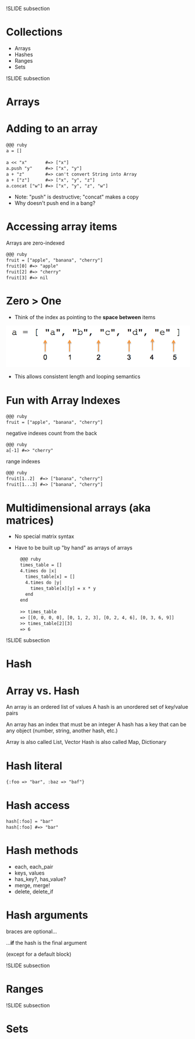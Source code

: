 !SLIDE subsection
# Collections

* Arrays
* Hashes
* Ranges
* Sets

!SLIDE subsection
# Arrays

# Adding to an array

    @@@ ruby
    a = []

    a << "x"       #=> ["x"]
    a.push "y"     #=> ["x", "y"]
    a + "z"        #=> can't convert String into Array
    a + ["z"]      #=> ["x", "y", "z"]
    a.concat ["w"] #=> ["x", "y", "z", "w"]

* Note: "push" is destructive; "concat" makes a copy
* Why doesn't push end in a bang?

# Accessing array items

Arrays are zero-indexed

    @@@ ruby
    fruit = ["apple", "banana", "cherry"]
    fruit[0] #=> "apple"
    fruit[2] #=> "cherry"
    fruit[3] #=> nil
        
# Zero > One

* Think of the index as pointing to the **space between** items

![array indexing](array_indexing.png)

* This allows consistent length and looping semantics

# Fun with Array Indexes

    @@@ ruby
    fruit = ["apple", "banana", "cherry"]

negative indexes count from the back

    @@@ ruby
    a[-1] #=> "cherry"
        
range indexes

    @@@ ruby
    fruit[1..2]  #=> ["banana", "cherry"]
    fruit[1...3] #=> ["banana", "cherry"]

# Multidimensional arrays (aka matrices)

* No special matrix syntax
* Have to be built up "by hand" as arrays of arrays

        @@@ ruby
        times_table = []
        4.times do |x| 
          times_table[x] = []
          4.times do |y| 
            times_table[x][y] = x * y
          end
        end

        >> times_table
        => [[0, 0, 0, 0], [0, 1, 2, 3], [0, 2, 4, 6], [0, 3, 6, 9]]
        >> times_table[2][3]
        => 6
                

!SLIDE subsection
# Hash

# Array vs. Hash

An array is an ordered list of values
A hash is an unordered set of key/value pairs

An array has an index that must be an integer
A hash has a key that can be any object (number, string, another hash, etc.)

Array is also called List, Vector
Hash is also called Map, Dictionary

# Hash literal

    {:foo => "bar", :baz => "baf"}

# Hash access

    hash[:foo] = "bar"
    hash[:foo] #=> "bar"

# Hash methods

* each, each_pair
* keys, values
* has_key?, has_value?
* merge, merge!
* delete, delete_if

# Hash arguments

braces are optional...

...**if** the hash is the final argument

(except for a default block)

!SLIDE subsection
# Ranges

!SLIDE subsection
# Sets


